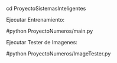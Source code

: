 cd ProyectoSistemasInteligentes

Ejecutar Entrenamiento: 

#python ProyectoNumeros/main.py

Ejecutar Tester de Imagenes:

#python ProyectoNumeros/ImageTester.py